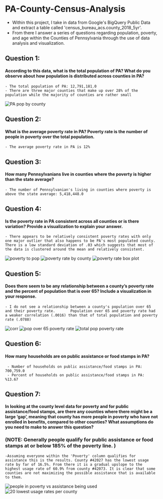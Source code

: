 # PA-County-Census-Analysis
- Within this project, I take in data from Google's BigQuery Public Data and extract a table called 'census_bureau_acs.county_2018_5yr'.
- From there I answer a series of questions regarding population, poverty, and age within the Counties of Pennsylvania through the use of data analysis and visualization. 

## Question 1:
#### According to this data, what is the total population of PA?  What do you observe about how population is distributed across counties in PA?  
    - The total population of PA: 12,791,181.0
    - There are three major counties that make up over 28% of the population while the majority of counties are rather small
![PA pop by county](https://user-images.githubusercontent.com/78940231/139791433-f47b3963-ae18-4646-a1c8-4186334a89fc.png)

## Question 2:
#### What is the average poverty rate in PA?  Poverty rate is the number of people in poverty over the total population.
    - The average poverty rate in PA is 12%

## Question 3:
#### How many Pennsylvanians live in counties where the poverty is higher than the state average?
    - The number of Pennsylvanian's living in counties where poverty is above the state average: 5,418,448.0
    
## Question 4:
#### Is the poverty rate in PA consistent across all counties or is there variation? Provide a visualization to explain your answer.
    - There appears to be relatively consistent poverty rates with only one major outlier that also happens to be PA's most populated county. There is a low standard deviation of .03 which suggests that most of the data is clustered around the mean and relatively consistent.
![poverty to pop](https://user-images.githubusercontent.com/78940231/139791715-148988d5-863e-4b0f-90bf-7f8238307eeb.png)
![poverty rate by county](https://user-images.githubusercontent.com/78940231/139791746-b9953490-cf31-4562-acc1-a1df12df25ad.png)
![poverty rate box plot](https://user-images.githubusercontent.com/78940231/139791757-c828f31b-5ea3-42b5-b3ca-16ab32562047.png)

## Question 5:
#### Does there seem to be any relationship between a county’s poverty rate and the percent of population that is over 65?  Include a visualization in your response.
    - I do not see a relationship between a county's population over 65 and their poverty rate.       Population over 65 and poverty rate had a weaker correlation (.0016) than that of total population and poverty rate (.0788)
![corr](https://user-images.githubusercontent.com/78940231/139792922-2a307e96-6855-4dbe-a038-56956e80734d.png)
![pop over 65 poverty rate](https://user-images.githubusercontent.com/78940231/139792744-fa56d5b9-927c-466d-b45d-293cd8715332.png)
![total pop poverty rate](https://user-images.githubusercontent.com/78940231/139791876-af91e568-73f7-4748-8c2c-960888518a51.png)

## Question 6:
#### How many households are on public assistance or food stamps in PA?
     - Number of households on public assistance/food stamps in PA: 700,759.0
     - Percent of households on public assistance/food stamps in PA: %13.67

## Question 7:
#### In looking at the county level data for poverty and for public assistance/food stamps, are there any counties where there might be a large ‘gap’, meaning that county has more people in poverty who have not enrolled in benefits, compared to other counties?  What assumptions do you need to make to answer this question?
### (NOTE: Generally people qualify for public assistance or food stamps at or below 185% of the poverty line. )
    -Assuming everyone within the 'Poverty' column qualifies for assistance this is the results. County #42027 has the lowest usage rate by far of 16.5%. From there it is a gradual upslope to the highest usage rate of 60.9% from county #42073. It is clear that some counties are not maximizing the possible assistance that is available to them.
![people in poverty vs assistance being used](https://user-images.githubusercontent.com/78940231/139792108-e2f8f9a2-e963-440d-a346-4106ae3e8872.png)
![20 lowest usage rates per county](https://user-images.githubusercontent.com/78940231/139792115-14450537-9f3b-4f19-97d8-444745191ed5.png)








